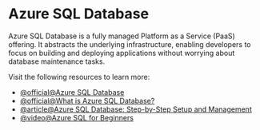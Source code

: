 # Azure SQL Database

Azure SQL Database is a fully managed Platform as a Service (PaaS) offering. It abstracts the underlying infrastructure, enabling developers to focus on building and deploying applications without worrying about database maintenance tasks.

Visit the following resources to learn more:

- [@official@Azure SQL Database](https://azure.microsoft.com/en-us/products/azure-sql/database)
- [@official@What is Azure SQL Database?](https://learn.microsoft.com/en-us/azure/azure-sql/database/sql-database-paas-overview?view=azuresql)
- [@article@Azure SQL Database: Step-by-Step Setup and Management](https://www.datacamp.com/tutorial/azure-sql-database)
- [@video@Azure SQL for Beginners](https://www.youtube.com/playlist?list=PLlrxD0HtieHi5c9-i_Dnxw9vxBY-TqaeN)
